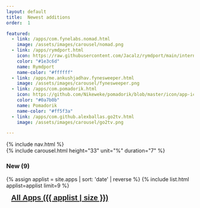 ```yaml
---
layout: default
title:  Newest additions
order:  1

featured: 
  - link: /apps/com.fynelabs.nomad.html
    image: /assets/images/carousel/nomad.png
  - link: /apps/rymdport.html
    icon: https://raw.githubusercontent.com/Jacalz/rymdport/main/internal/assets/icons/icon-512.png
    color: "#1e3c6d"
    name: Rymdport
    name-color: "#ffffff"
  - link: /apps/me.ankushjadhav.fynesweeper.html
    image: /assets/images/carousel/fynesweeper.png
  - link: /apps/com.pomadorik.html
    icon: https://github.com/Nikeweke/pomadorik/blob/master/icon/app-icon.png?raw=true
    color: "#0a7b0b"
    name: Pomadorik
    name-color: "#ff5f3a"
  - link: /apps/com.github.alexballas.go2tv.html
    image: /assets/images/carousel/go2tv.png

---
```

<div> 
  {% include nav.html %}

  <div class="wf-section">
    <div class="fy_container">
      <div class="featured-card">
        {% include carousel.html height="33" unit="%" duration="7" %}
      </div>
    </div>
  </div>

  <div class="wf-section">
    <div class="fy_container">
      <h3>New (9)</h3>
    </div>
  </div>

  {% assign applist = site.apps | sort: 'date' | reverse %}
	{% include list.html applist=applist limit=9 %}  

  <div class="fy_container">
    <a href="/all.html" class="w-button" style="
    font-family: Poppins, sans-serif;
    font-size: 20px;
    font-weight: 600;
    border-radius: 8px;
    padding: 10pt;
    width: 100%;
    text-align: center;">All Apps ({{ applist | size }})</a>
  </div>
</div>
